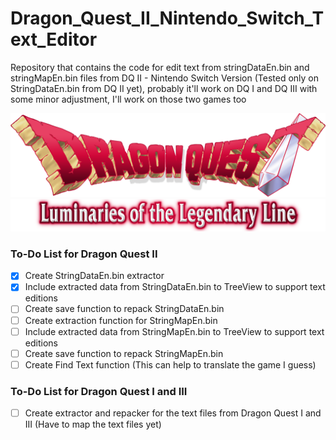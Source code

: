 # Dragon_Quest_II_Nintendo_Switch_Text_Editor
Repository that contains the code for edit text from stringDataEn.bin and stringMapEn.bin files from DQ II - Nintendo Switch Version (Tested only on StringDataEn.bin from DQ II yet), probably it'll work on DQ I and DQ III with some minor adjustment, I'll work on those two games too

![Title](https://github.com/MrVtR/Dragon_Quest_II_Nintendo_Switch_Text_Editor/blob/main/images/title_1.png)
![Subtitle](https://github.com/MrVtR/Dragon_Quest_II_Nintendo_Switch_Text_Editor/blob/main/images/subtitle1_en.png)

### To-Do List for Dragon Quest II
- [x] Create StringDataEn.bin extractor
- [x] Include extracted data from StringDataEn.bin to TreeView to support text editions
- [ ] Create save function to repack StringDataEn.bin
- [ ] Create extraction function for StringMapEn.bin
- [ ] Include extracted data from StringMapEn.bin to TreeView to support text editions
- [ ] Create save function to repack StringMapEn.bin
- [ ] Create Find Text function (This can help to translate the game I guess)

### To-Do List for Dragon Quest I and III
- [ ] Create extractor and repacker for the text files from Dragon Quest I and III (Have to map the text files yet)
